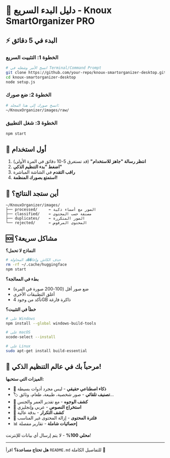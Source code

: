 # 🚀 دليل البدء السريع - Knoux SmartOrganizer PRO

## ⚡ البدء في 5 دقائق

### الخطوة 1: التثبيت السريع

```bash
# انسخ الأمر وشغله في Terminal/Command Prompt
git clone https://github.com/your-repo/knoux-smartorganizer-desktop.git
cd knoux-smartorganizer-desktop
node setup.js
```

### الخطوة 2: ضع صورك

```bash
# انسخ صورك إلى هذا المجلد:
~/KnouxOrganizer/images/raw/
```

### الخطوة 3: شغل التطبيق

```bash
npm start
```

## 🎯 أول استخدام

1. **انتظر رسالة "جاهز للاستخدام"** (قد تستغرق 5-10 دقائق في المرة الأولى)
2. **اضغط "بدء التنظيم الذكي"**
3. **راقب التقدم** في الشاشة المباشرة
4. **استمتع بصورك المنظمة!**

## 📁 أين ستجد النتائج؟

```
~/KnouxOrganizer/images/
├── processed/     ← الصور مع أسماء ذكية
├── classified/    ← مصنفة حسب المحتوى
├── duplicates/    ← الصور المتكررة
└── rejected/      ← المحتوى المرفوض
```

## 🆘 مشاكل سريعة؟

**النماذج لا تحمل؟**

```bash
# حذف الكاش وإعا��ة المحاولة
rm -rf ~/.cache/huggingface
npm start
```

**بطء في المعالجة؟**

- ضع صور أقل (100-200 صورة في المرة)
- أغلق التطبيقات الأخرى
- تأكد من وجود 4GB ذاكرة فارغة

**خطأ في التثبيت؟**

```bash
# على Windows
npm install --global windows-build-tools

# على macOS
xcode-select --install

# على Linux
sudo apt-get install build-essential
```

## 🎉 مرحباً بك في عالم التنظيم الذكي!

**الميزات التي ستحبها:**

- 🧠 **ذكاء اصطناعي حقيقي** - ليس مجرد أدوات بسيطة
- 🏷️ **تصنيف تلقائي** - صور شخصية، طبيعة، طعام، وثائق...
- 👥 **كشف الوجوه** - مع تقدير العمر والجنس
- 📝 **استخراج النصوص** - عربي وإنجليزي
- 🔄 **كشف التكرار** - بدقة عالية
- 🚫 **فلترة المحتوى** - إزالة المحتوى غير المناسب
- 📊 **إحصائيات شاملة** - تقارير مفصلة

**محلي 100%** - لا يتم إرسال أي بيانات للإنترنت!

---

**هل تحتاج مساعدة؟** اقرأ `README.md` للتفاصيل الكاملة 📖
